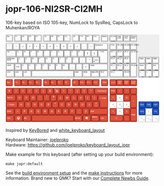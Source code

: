 # jopr-106-Nl2SR-Cl2MH

106-key based on ISO 105-key, NumLock to SysReq, CapsLock to Muhenkan/ROYA

![jopr-106-default](https://raw.githubusercontent.com/joelproko/keyboard_layout_jopr/master/keycode_layout_default.png)  
![jopr-106-modded_white](https://raw.githubusercontent.com/joelproko/keyboard_layout_jopr/master/keycap_layout_modded_white.png)

Inspired by [KeyBored](https://github.com/itractus/KeyBored) and [white_keyboard_layout](https://github.com/mw8/white_keyboard_layout)

Keyboard Maintainer: [joelproko](https://github.com/joelproko)  
Hardware: https://github.com/joelproko/keyboard_layout_jopr

Make example for this keyboard (after setting up your build environment):

    make jopr:default

See the [build environment setup](https://docs.qmk.fm/#/getting_started_build_tools) and the [make instructions](https://docs.qmk.fm/#/getting_started_make_guide) for more information. Brand new to QMK? Start with our [Complete Newbs Guide](https://docs.qmk.fm/#/newbs).
